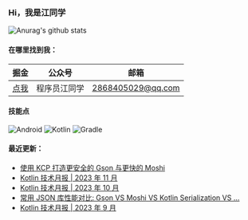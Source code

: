 ### Hi，我是江同学

![Anurag's github stats](https://github-readme-stats.vercel.app/api?username=RicardoJiang&show_icons=true&theme=radical)

#### 在哪里找到我：

|                            掘金                             |                      公众号                      |   邮箱                                        |
| :--------------------------------------------------------: | :--------------------------------------------: |:--------------------------------------------: |
| [点我](https://juejin.cn/user/668101431009496/posts)  | 程序员江同学 | 2868405029@qq.com|

#### 技能点

![Android](https://img.shields.io/badge/Android-%2335495e.svg?style=for-the-badge&logo=Android&logoColor=%FF35D06D)
![Kotlin](https://img.shields.io/badge/Kotlin-%23323330.svg?&style=for-the-badge&logo=kotlin&logoColor=%FF7F52FF)
![Gradle](https://img.shields.io/badge/gradle-02303A?style=for-the-badge&logo=gradle&logoColor=white)

#### 最近更新：

<!-- BLOG-POST-LIST:START -->
- [使用 KCP 打造更安全的 Gson 与更快的 Moshi](https://juejin.cn/post/7313242107681882138)
- [Kotlin 技术月报 | 2023 年 11 月](https://juejin.cn/post/7306780139744378931)
- [Kotlin 技术月报 | 2023 年 10 月](https://juejin.cn/post/7295593288241217574)
- [常用 JSON 库性能对比: Gson VS Moshi VS Kotlin Serialization VS ...](https://juejin.cn/post/7287083662758379554)
- [Kotlin 技术月报 | 2023 年 9 月](https://juejin.cn/post/7283322449038671909)
<!-- BLOG-POST-LIST:END -->
<!--
**RicardoJiang/RicardoJiang** is a ✨ _special_ ✨ repository because its `README.md` (this file) appears on your GitHub profile.

Here are some ideas to get you started:

- 🔭 I’m currently working on ...
- 🌱 I’m currently learning ...
- 👯 I’m looking to collaborate on ...
- 🤔 I’m looking for help with ...
- 💬 Ask me about ...
- 📫 How to reach me: ...
- 😄 Pronouns: ...
- ⚡ Fun fact: ...
-->
